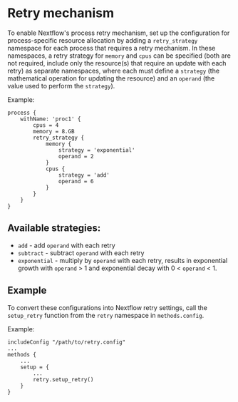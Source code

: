 # Retry mechanism

To enable Nextflow's process retry mechanism, set up the configuration for process-specific resource allocation by adding a `retry_strategy` namespace for each process that requires a retry mechanism. In these namespaces, a retry strategy for `memory` and `cpus` can be specified (both are not required, include only the resource(s) that require an update with each retry) as separate namespaces, where each must define a `strategy` (the mathematical operation for updating the resource) and an `operand` (the value used to perform the `strategy`).

Example:
```Nextflow
process {
    withName: 'proc1' {
        cpus = 4
        memory = 8.GB
        retry_strategy {
            memory {
                strategy = 'exponential'
                operand = 2
            }
            cpus {
                strategy = 'add'
                operand = 6
            }
        }
    }
}
```

## Available strategies:
- `add` - add `operand` with each retry
- `subtract` - subtract `operand` with each retry
- `exponential` - multiply by `operand` with each retry, results in exponential growth with `operand` > 1 and exponential decay with 0 < `operand` < 1.


## Example

To convert these configurations into Nextflow retry settings, call the `setup_retry` function from the `retry` namespace in `methods.config`.

Example:
```Nextflow
includeConfig "/path/to/retry.config"
...
methods {
    ...
    setup = {
        ...
        retry.setup_retry()
    }
}
```
